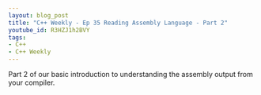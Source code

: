 ```yaml
---
layout: blog_post
title: "C++ Weekly - Ep 35 Reading Assembly Language - Part 2"
youtube_id: R3HZJ1h2BVY
tags:
- C++
- C++ Weekly
---
```


Part 2 of our basic introduction to understanding the assembly output from your compiler.






